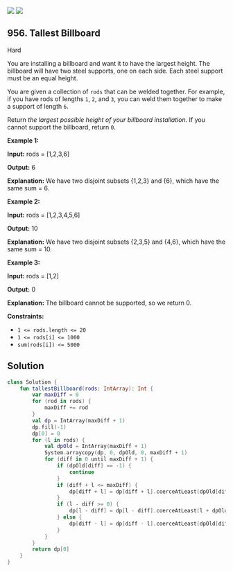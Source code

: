 [![](https://img.shields.io/github/stars/javadev/LeetCode-in-Kotlin?label=Stars&style=flat-square)](https://github.com/javadev/LeetCode-in-Kotlin)
[![](https://img.shields.io/github/forks/javadev/LeetCode-in-Kotlin?label=Fork%20me%20on%20GitHub%20&style=flat-square)](https://github.com/javadev/LeetCode-in-Kotlin/fork)

## 956\. Tallest Billboard

Hard

You are installing a billboard and want it to have the largest height. The billboard will have two steel supports, one on each side. Each steel support must be an equal height.

You are given a collection of `rods` that can be welded together. For example, if you have rods of lengths `1`, `2`, and `3`, you can weld them together to make a support of length `6`.

Return _the largest possible height of your billboard installation_. If you cannot support the billboard, return `0`.

**Example 1:**

**Input:** rods = [1,2,3,6]

**Output:** 6

**Explanation:** We have two disjoint subsets {1,2,3} and {6}, which have the same sum = 6.

**Example 2:**

**Input:** rods = [1,2,3,4,5,6]

**Output:** 10

**Explanation:** We have two disjoint subsets {2,3,5} and {4,6}, which have the same sum = 10.

**Example 3:**

**Input:** rods = [1,2]

**Output:** 0

**Explanation:** The billboard cannot be supported, so we return 0.

**Constraints:**

*   `1 <= rods.length <= 20`
*   `1 <= rods[i] <= 1000`
*   `sum(rods[i]) <= 5000`

## Solution

```kotlin
class Solution {
    fun tallestBillboard(rods: IntArray): Int {
        var maxDiff = 0
        for (rod in rods) {
            maxDiff += rod
        }
        val dp = IntArray(maxDiff + 1)
        dp.fill(-1)
        dp[0] = 0
        for (l in rods) {
            val dpOld = IntArray(maxDiff + 1)
            System.arraycopy(dp, 0, dpOld, 0, maxDiff + 1)
            for (diff in 0 until maxDiff + 1) {
                if (dpOld[diff] == -1) {
                    continue
                }
                if (diff + l <= maxDiff) {
                    dp[diff + l] = dp[diff + l].coerceAtLeast(dpOld[diff] + l)
                }
                if (l - diff >= 0) {
                    dp[l - diff] = dp[l - diff].coerceAtLeast(l + dpOld[diff] - diff)
                } else {
                    dp[diff - l] = dp[diff - l].coerceAtLeast(dpOld[diff])
                }
            }
        }
        return dp[0]
    }
}
```